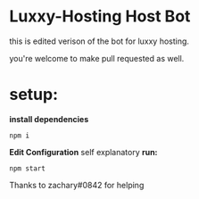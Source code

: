 # Luxxy-Hosting Host Bot

this is edited verison of the bot for luxxy hosting.

you're welcome to make pull requested as well.


# setup:

**install dependencies**
```
npm i
```
**Edit Configuration**
self explanatory
**run:**
```
npm start
```

Thanks to zachary#0842 for helping 
